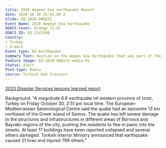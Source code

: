 ```yaml
---
title: 2020 Aegean Sea earthquake Report
date: 2020-10-30 15:52:00 Z
Glide: EQ-2020-000215
Event Name: 2020 Aegean Sea earthquake
GDACS-level: Orange (1.8)
GDACS ID: EQ 1241508
Country:
- Turkey
- Greece
Event type: EQ Earthquake
Summary Text: Section on the Aegan Sea Earthquake that was part of the <a href="https://hotosm.github.io/2020_DST_lessons/HTML/scrollytelling.html" target="_blank">2020 Disaster Services lessons learned report</a>. The report focuses on the work done by Yer Çizenler, a local organization. 
Feature Image: EQ-2020-000215-media-01
Status: alert
Post-type: Media
source: Turkish Red Crescent
---
```


<a href="https://hotosm.github.io/2020_DST_lessons/HTML/scrollytelling.html" target="_blank">2020 Disaster Services lessons learned report</a>

Background: "A magnitude 6.6 earthquake hit western province of İzmir, Turkey on Friday October 30, 2:51 pm local time. The European-Mediterranean Seismological Centre said the quake had an epicentre 13 km northeast of the Greek island of Samos. The quake has left severe damage to the structures and infrastructures in different areas of Bornova and Bayraklı regions of the city, pushing the residents to flee in panic into the streets. At least 17 buildings have been reported collapsed and several others damaged. Turkish Interior Ministry announced that earthquake caused 21 lives and injured 799 others."